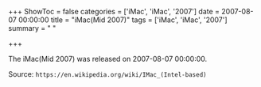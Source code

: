 +++
ShowToc = false
categories = ['iMac', 'iMac', '2007']
date = 2007-08-07 00:00:00
title = "iMac(Mid 2007)"
tags = ['iMac', 'iMac', '2007']
summary = " "

+++

The iMac(Mid 2007) was released on 2007-08-07 00:00:00.

Source: `https://en.wikipedia.org/wiki/IMac_(Intel-based)`


